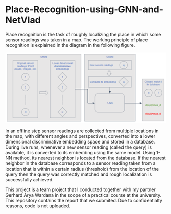 # Place-Recognition-using-GNN-and-NetVlad
Place recognition is the task of roughly localizing the place in which some sensor readings was taken in a map. The working principle of place recognition is explained in the diagram in the following figure. 

<p align="center">
<img src="Diagram place recognition.png" title="Diagram place recognition", width=600/>
</p>

In an offline step sensor readings are collected from multiple locations in the map, with different angles and perspectives, converted into a lower dimensional discriminative embedding space and stored in a database. During live runs, whenever a new sensor reading (called the query) is available, it is converted to its embedding using the same model. Using 1-NN method, its nearest neighbor is located from the database. If the nearest neighbor in the database corresponds to a sensor reading taken from a location that is within a certain radius (threshold) from the location of the query then the query was correctly matched and rough localization is successfully achieved.

This project is a team project that I conducted together with my partner Gerhard Arya Wardana in the scope of a practical course at the university. This repository contains the report that we submited. Due to confidentialty reasons, code is not uploaded.
